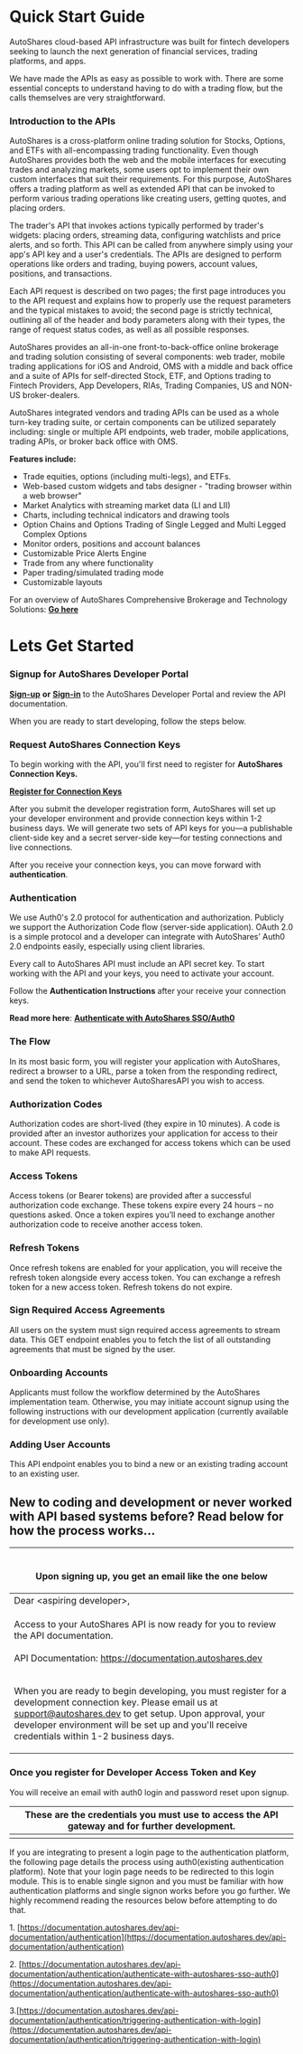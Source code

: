 # Quick Start Guide

AutoShares cloud-based API infrastructure was built for fintech developers seeking to launch the next generation of financial services, trading platforms, and apps.

We have made the APIs as easy as possible to work with. There are some essential concepts to understand having to do with a trading flow, but the calls themselves are very straightforward.

### Introduction to the APIs

AutoShares is a cross-platform online trading solution for Stocks, Options, and ETFs with all-encompassing trading functionality. Even though AutoShares provides both the web and the mobile interfaces for executing trades and analyzing markets, some users opt to implement their own custom interfaces that suit their requirements. For this purpose, AutoShares offers a trading platform as well as extended API that can be invoked to perform various trading operations like creating users, getting quotes, and placing orders.

The trader's API that invokes actions typically performed by trader's widgets: placing orders, streaming data, configuring watchlists and price alerts, and so forth. This API can be called from anywhere simply using your app's API key and a user's credentials. The APIs are designed to perform operations like orders and trading, buying powers, account values, positions, and transactions.

Each API request is described on two pages; the first page introduces you to the API request and explains how to properly use the request parameters and the typical mistakes to avoid; the second page is strictly technical, outlining all of the header and body parameters along with their types, the range of request status codes, as well as all possible responses.

AutoShares provides an all-in-one front-to-back-office online brokerage and trading solution consisting of several components: web trader, mobile trading applications for iOS and Android, OMS with a middle and back office and a suite of APIs for self-directed Stock, ETF, and Options trading to Fintech Providers, App Developers, RIAs, Trading Companies, US and NON-US broker-dealers.   

AutoShares integrated vendors and trading APIs can be used as a whole turn-key trading suite, or certain components can be utilized separately including: single or multiple API endpoints, web trader, mobile applications, trading APIs, or broker back office with OMS.

**Features include:**

* Trade equities, options \(including multi-legs\), and ETFs.
* Web-based custom widgets and tabs designer - "trading browser within a web browser" 
* Market Analytics with streaming market data \(LI and LII\)
* Charts, including technical indicators and drawing tools
* Option Chains and Options Trading of Single Legged and Multi Legged Complex Options
* Monitor orders, positions and account balances 
* Customizable Price Alerts Engine
* Trade from any where functionality
* Paper trading/simulated trading mode 
* Customizable layouts

For an overview of AutoShares Comprehensive Brokerage and Technology Solutions: [**Go here**](https://autoshares.com/api)

# Lets Get Started 
### Signup for AutoShares Developer Portal

[**Sign-up**](https://apidevportal.autoshares.dev/how-to) **or** [**Sign-in**](https://apidevportal.autoshares.dev/how-to) to the AutoShares Developer Portal and review the API documentation. 

When you are ready to start developing, follow the steps below. 

### Request AutoShares Connection Keys

To begin working with the API, you'll first need to register for **AutoShares Connection Keys.**

[**Register for Connection Keys**](https://onboarding.autoshares.com/app/241146432165147)

After you submit the developer registration form, AutoShares will set up your developer environment and provide connection keys within 1-2 business days.
We will generate two sets of API keys for you—a publishable client-side key and a secret server-side key—for testing connections and live connections. 

After you receive your connection keys, you can move forward with **authentication**.

### Authentication

We use Auth0's 2.0 protocol for authentication and authorization. Publicly we support the Authorization Code flow (server-side application). OAuth 2.0 is a simple protocol and a developer can integrate with AutoShares’ Auth0 2.0 endpoints easily, especially using client libraries.

Every call to AutoShares API must include an API secret key. To start working with the API and your keys, you need to activate your account.

Follow the **Authentication Instructions** after your receive your connection keys. 

**Read more here**: [**Authenticate with AutoShares SSO/Auth0**](https://documentation.autoshares.dev/api-documentation/authentication/authenticate-with-autoshares-sso-auth0)

### The Flow

In its most basic form, you will register your application with AutoShares, redirect a browser to a URL, parse a token from the responding redirect, and send the token to whichever AutoSharesAPI you wish to access.

### Authorization Codes

Authorization codes are short-lived (they expire in 10 minutes). A code is provided after an investor authorizes your application for access to their account. These codes are exchanged for access tokens which can be used to make API requests.

### Access Tokens

Access tokens (or Bearer tokens) are provided after a successful authorization code exchange. These tokens expire every 24 hours – no questions asked. Once a token expires you’ll need to exchange another authorization code to receive another access token.

### Refresh Tokens

Once refresh tokens are enabled for your application, you will receive the refresh token alongside every access token. You can exchange a refresh token for a new access token. Refresh tokens do not expire.

### Sign Required Access Agreements

All users on the system must sign required access agreements to stream data. This GET endpoint enables you to fetch the list of all outstanding agreements that must be signed by the user.

### Onboarding Accounts

Applicants must follow the workflow determined by the AutoShares implementation team. Otherwise, you may initiate account signup using the following instructions with our development application (currently available for development use only).

### Adding User Accounts

This API endpoint enables you to bind a new or an existing trading account to an existing user.

## New to coding and development or never worked with API based systems before? Read below for how the process works...

| <p><br>Upon signing up, you get an email like the one below</p>                                                                                                                                                                                                                                                                                              |
| ------------------------------------------------------------------------------------------------------------------------------------------------------------------------------------------------------------------------------------------------------------------------------------------------------------------------------------------------------------ |
| Dear \<aspiring developer>,                                                                                                                                                                                                                                                                                                                                  |
| <p>Access to your AutoShares API is now ready for you to review the API documentation. <br><br>API Documentation: <a href="https://documentation.autoshares.dev">https://documentation.autoshares.dev</a></p>                                                                                                                              |
| <p>When you are ready to begin developing, you must register for a development connection key. Please email us at support@autoshares.dev to get setup. Upon approval, your developer environment will be set up and you'll receive credentials within 1-2 business days.|

### Once you register for Developer Access Token and Key



You will receive an email with auth0 login and password reset upon signup.

| These are the credentials you must use to access the API gateway and for further development. |
| ----------------------------------------------------------------------------------------- |
|                                                                                           |

&#x20;

If you are integrating to present a login page to the authentication platform, the following page details the process using auth0(existing authentication platform). Note that your login page needs to be redirected to this login module. This is to enable single signon and you must be familiar with how authentication platforms and single signon works before you go further. We highly recommend reading the resources below before attempting to do that.

&#x20;

1\. [https://documentation.autoshares.dev/api-documentation/authentication](https://documentation.autoshares.dev/api-documentation/authentication)

2\. [https://documentation.autoshares.dev/api-documentation/authentication/authenticate-with-autoshares-sso-auth0](https://documentation.autoshares.dev/api-documentation/authentication/authenticate-with-autoshares-sso-auth0)

3.[https://documentation.autoshares.dev/api-documentation/authentication/triggering-authentication-with-login](https://documentation.autoshares.dev/api-documentation/authentication/triggering-authentication-with-login)

&#x20;



&#x20;
